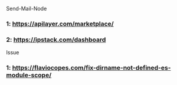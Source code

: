 Send-Mail-Node

### 1: https://apilayer.com/marketplace/
### 2: https://ipstack.com/dashboard

Issue

### 1: https://flaviocopes.com/fix-dirname-not-defined-es-module-scope/
